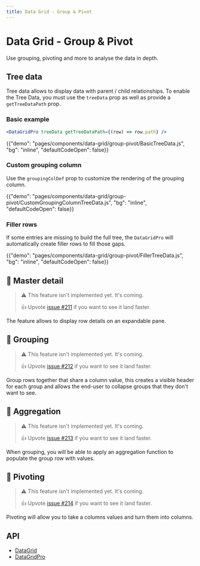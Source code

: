 ```yaml
---
title: Data Grid - Group & Pivot
---
```


# Data Grid - Group & Pivot

<p class="description">Use grouping, pivoting and more to analyse the data in depth.</p>

## Tree data [<span class="pro"></span>](https://mui.com/store/items/material-ui-pro/)

Tree data allows to display data with parent / child relationships.
To enable the Tree Data, you must use the `treeData` prop as well as provide a `getTreeDataPath` prop.

### Basic example

```jsx
<DataGridPro treeData getTreeDataPath={(row) => row.path} />
```

{{"demo": "pages/components/data-grid/group-pivot/BasicTreeData.js", "bg": "inline", "defaultCodeOpen": false}}

### Custom grouping column

Use the `groupingColDef` prop to customize the rendering of the grouping column.

{{"demo": "pages/components/data-grid/group-pivot/CustomGroupingColumnTreeData.js", "bg": "inline", "defaultCodeOpen": false}}

### Filler rows

If some entries are missing to build the full tree, the `DataGridPro` will automatically create filler rows to fill those gaps.

{{"demo": "pages/components/data-grid/group-pivot/FillerTreeData.js", "bg": "inline", "defaultCodeOpen": false}}

## 🚧 Master detail [<span class="pro"></span>](https://mui.com/store/items/material-ui-pro/)

> ⚠️ This feature isn't implemented yet. It's coming.
>
> 👍 Upvote [issue #211](https://github.com/mui-org/material-ui-x/issues/211) if you want to see it land faster.

The feature allows to display row details on an expandable pane.

## 🚧 Grouping [<span class="premium"></span>](https://mui.com/store/items/material-ui-pro/)

> ⚠️ This feature isn't implemented yet. It's coming.
>
> 👍 Upvote [issue #212](https://github.com/mui-org/material-ui-x/issues/212) if you want to see it land faster.

Group rows together that share a column value, this creates a visible header for each group and allows the end-user to collapse groups that they don't want to see.

## 🚧 Aggregation [<span class="premium"></span>](https://mui.com/store/items/material-ui-pro/)

> ⚠️ This feature isn't implemented yet. It's coming.
>
> 👍 Upvote [issue #213](https://github.com/mui-org/material-ui-x/issues/213) if you want to see it land faster.

When grouping, you will be able to apply an aggregation function to populate the group row with values.

## 🚧 Pivoting [<span class="premium"></span>](https://mui.com/store/items/material-ui-pro/)

> ⚠️ This feature isn't implemented yet. It's coming.
>
> 👍 Upvote [issue #214](https://github.com/mui-org/material-ui-x/issues/214) if you want to see it land faster.

Pivoting will allow you to take a columns values and turn them into columns.

## API

- [DataGrid](/api/data-grid/data-grid/)
- [DataGridPro](/api/data-grid/data-grid-pro/)
